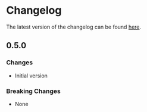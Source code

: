 # Changelog

The latest version of the changelog can be found [here](/Azure/bicep-registry-modules/blob/main/avm/res/insights/data-collection-endpoint/CHANGELOG.md).

## 0.5.0

### Changes

- Initial version

### Breaking Changes

- None
